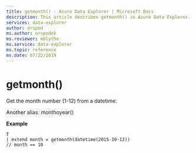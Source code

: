 ```yaml
---
title: getmonth() - Azure Data Explorer | Microsoft Docs
description: This article describes getmonth() in Azure Data Explorer.
services: data-explorer
author: orspod
ms.author: orspodek
ms.reviewer: mblythe
ms.service: data-explorer
ms.topic: reference
ms.date: 07/22/2019
---
```

# getmonth()

Get the month number (1-12) from a datetime.

Another alias: monthoyear()

**Example**

```kusto
T 
| extend month = getmonth(datetime(2015-10-12))
// month == 10
```